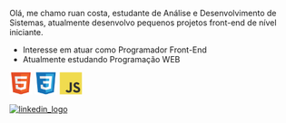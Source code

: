  Olá, me chamo ruan costa, estudante de Análise e Desenvolvimento de Sistemas, atualmente desenvolvo pequenos projetos front-end de nível iniciante.
- Interesse em atuar como Programador Front-End
- Atualmente estudando Programação WEB

<div>
  <img align= "center" alt="html_logo" height= "40" width="40" src="https://raw.githubusercontent.com/devicons/devicon/1119b9f84c0290e0f0b38982099a2bd027a48bf1/icons/html5/html5-original.svg">
  <img align= "center" alt="css_logo" height= "40" width="40" src="https://raw.githubusercontent.com/devicons/devicon/1119b9f84c0290e0f0b38982099a2bd027a48bf1/icons/css3/css3-original.svg">
  <img align= "center" alt="js_logo" height= "40" width="40" src="https://raw.githubusercontent.com/devicons/devicon/1119b9f84c0290e0f0b38982099a2bd027a48bf1/icons/javascript/javascript-original.svg">
</div>
<br>
<div>
  <a href="https://www.linkedin.com/in/ruan-costa-644378248/" target="_blank"><img align"center" alt="linkedin_logo" src="https://img.shields.io/badge/LinkedIn-0077B5?style=for-the-badge&logo=linkedin&logoColor=white".</a>
</div>
